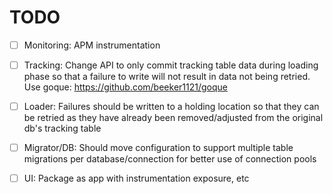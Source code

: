 # TODO

- [ ] Monitoring: APM instrumentation
- [ ] Tracking: Change API to only commit tracking table data during
      loading phase so that a failure to write will not result in data
      not being retried. Use goque:
      https://github.com/beeker1121/goque
- [ ] Loader: Failures should be written to a holding location so that
      they can be retried as they have already been removed/adjusted
      from the original db's tracking table
- [ ] Migrator/DB: Should move configuration to support multiple table
      migrations per database/connection for better use of connection
      pools
- [ ] UI: Package as app with instrumentation exposure, etc


